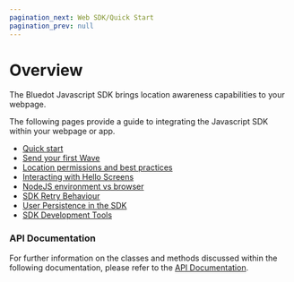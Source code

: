 ```yaml
---
pagination_next: Web SDK/Quick Start
pagination_prev: null
---
```


Overview
========

The Bluedot Javascript SDK brings location awareness capabilities to your webpage.

The following pages provide a guide to integrating the Javascript SDK within your webpage or app.

*   [Quick start](Quick%20Start.md)
*   [Send your first Wave](Send%20your%20first%20Wave.md)
*   [Location permissions and best practices](Location%20permissions%20and%20best%20practices.md)
*   [Interacting with Hello Screens](Interacting%20with%20Hello%20Screens.md)
*   [NodeJS environment vs browser](NodeJs%20environment%20vs%20browser.md)
*   [SDK Retry Behaviour](SDK%20retry%20behaviour.md)
*   [User Persistence in the SDK](User%20persistence%20in%20the%20SDK.md)
*   [SDK Development Tools](SDK%20development%20tools.md)

### API Documentation

For further information on the classes and methods discussed within the following documentation, please refer to the [API Documentation](https://bluedot-javascript-sdk-docs.bluedot.io/).